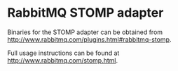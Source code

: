 # RabbitMQ STOMP adapter

Binaries for the STOMP adapter can be obtained from
<http://www.rabbitmq.com/plugins.html#rabbitmq-stomp>.

Full usage instructions can be found at
<http://www.rabbitmq.com/stomp.html>.

